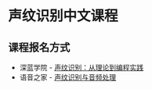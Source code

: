 # 声纹识别中文课程

## 课程报名方式

* 深蓝学院 - [声纹识别：从理论到编程实践](https://www.shenlanxueyuan.com/course/513)
* 语音之家 - [声纹识别与音频处理](https://appzxw56sw27444.h5.xiaoeknow.com/v1/goods/goods_detail/course_2CvsdnvhxVu65E81X2TcMFlXKWQ)
